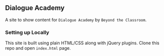 ## Dialogue Academy

A site to show content for `Dialogue Academy` by `Beyond the Classroom`.

### Setting up Locally

This site is built using plain HTML/CSS along with jQuery plugins. Clone this repo and open `index.html` page.
